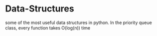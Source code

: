 # Data-Structures
some of the most useful data structures in python.
In the priority queue class, every function takes O(log(n)) time 
